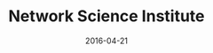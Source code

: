---
title: Network Science Institute 
date: "2016-04-21"
location: Bloomington, IN
credit: Places & Spaces
images: [image01-lg.jpg, image02-lg.jpg, image03-lg.jpg, image04-lg.jpg]
thumbs: [image01-thb.jpg, image02-thb.jpg, image03-thb.jpg, image04-thb.jpg]
---